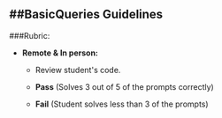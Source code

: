 ##BasicQueries Guidelines
-----------------------

###Rubric:

  - **Remote & In person:**

    - Review student's code.

    - **Pass** (Solves 3 out of 5 of the prompts correctly)
    
    - **Fail** (Student solves less than 3 of the prompts)